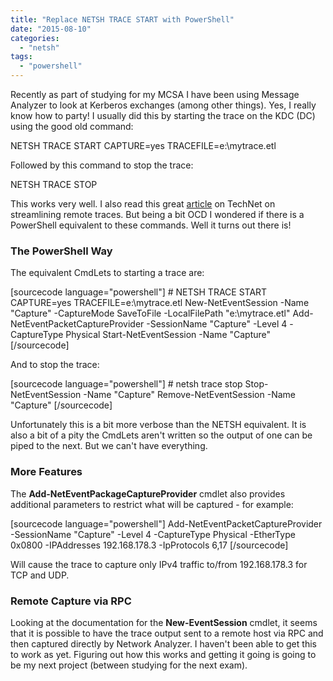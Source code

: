 ```yaml
---
title: "Replace NETSH TRACE START with PowerShell"
date: "2015-08-10"
categories: 
  - "netsh"
tags: 
  - "powershell"
---
```


Recently as part of studying for my MCSA I have been using Message Analyzer to look at Kerberos exchanges (among other things). Yes, I really know how to party! I usually did this by starting the trace on the KDC (DC) using the good old command:

NETSH TRACE START CAPTURE=yes TRACEFILE=e:\\mytrace.etl

Followed by this command to stop the trace:

NETSH TRACE STOP

This works very well. I also read this great [article](http://blogs.technet.com/b/askpfeplat/archive/2015/08/10/leveraging-windows-native-functionality-to-capture-network-traces-remotely.aspx) on TechNet on streamlining remote traces. But being a bit OCD I wondered if there is a PowerShell equivalent to these commands. Well it turns out there is!

### The PowerShell Way

The equivalent CmdLets to starting a trace are:

\[sourcecode language="powershell"\] # NETSH TRACE START CAPTURE=yes TRACEFILE=e:\\mytrace.etl New-NetEventSession -Name "Capture" -CaptureMode SaveToFile -LocalFilePath "e:\\mytrace.etl" Add-NetEventPacketCaptureProvider -SessionName "Capture" -Level 4 -CaptureType Physical Start-NetEventSession -Name "Capture" \[/sourcecode\]

And to stop the trace:

\[sourcecode language="powershell"\] # netsh trace stop Stop-NetEventSession -Name "Capture" Remove-NetEventSession -Name "Capture" \[/sourcecode\]

Unfortunately this is a bit more verbose than the NETSH equivalent. It is also a bit of a pity the CmdLets aren't written so the output of one can be piped to the next. But we can't have everything.

### More Features

The **Add-NetEventPackageCaptureProvider** cmdlet also provides additional parameters to restrict what will be captured - for example:

\[sourcecode language="powershell"\] Add-NetEventPacketCaptureProvider -SessionName "Capture" -Level 4 -CaptureType Physical -EtherType 0x0800 -IPAddresses 192.168.178.3 -IpProtocols 6,17 \[/sourcecode\]

Will cause the trace to capture only IPv4 traffic to/from 192.168.178.3 for TCP and UDP.

### Remote Capture via RPC

Looking at the documentation for the **New-EventSession** cmdlet, it seems that it is possible to have the trace output sent to a remote host via RPC and then captured directly by Network Analyzer. I haven't been able to get this to work as yet. Figuring out how this works and getting it going is going to be my next project (between studying for the next exam).

